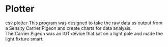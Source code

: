 # Plotter
csv plotter
This program was designed to take the raw data as output from a Sensity Carrier Pigeon and create charts for data analysis.  
The Carrier Pigeon was an IOT device that sat on a light pole and made the light fixture smart.
